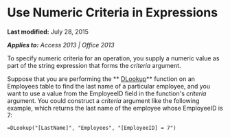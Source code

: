 
# Use Numeric Criteria in Expressions

 **Last modified:** July 28, 2015

 _**Applies to:** Access 2013 | Office 2013_

To specify numeric criteria for an operation, you supply a numeric value as part of the string expression that forms the  _criteria_ argument.

Suppose that you are performing the  ** [DLookup](CBE1FC56-E4D7-CB74-02DF-48FC379CF432.md)** function on an Employees table to find the last name of a particular employee, and you want to use a value from the EmployeeID field in the function's _criteria_ argument. You could construct a _criteria_ argument like the following example, which returns the last name of the employee whose EmployeeID is 7:



```
=DLookup("[LastName]", "Employees", "[EmployeeID] = 7")
```

